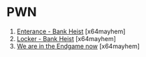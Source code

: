 # PWN

1. [Enterance - Bank Heist](./Enterance-BankHeist) [x64mayhem]
1. [Locker - Bank Heist](./Locker-BankHeist) [x64mayhem]
1. [We are in the Endgame now](./We-are-in-the-Endgame-Now) [x64mayhem]
